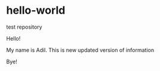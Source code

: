 # hello-world
test repository


Hello! 

My name is Adil.
This is new updated version of information

Bye!
